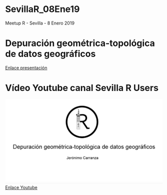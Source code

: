 # SevillaR_08Ene19
Meetup R - Sevilla - 8 Enero 2019

# Depuración geométrica-topológica de datos geográficos
[Enlace presentación](https://github.com/amezet/SevillaR_08Ene19/blob/master/SevillaR_DepuRGeo.pdf)

# Vídeo Youtube canal Sevilla R Users
![Video Yotube](/figures/video_youtube.JPG)
[Enlace Youtube](https://www.youtube.com/watch?v=qBUSh6V7VFw)
